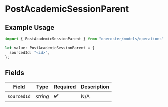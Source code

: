 # PostAcademicSessionParent

## Example Usage

```typescript
import { PostAcademicSessionParent } from "oneroster/models/operations";

let value: PostAcademicSessionParent = {
  sourcedId: "<id>",
};
```

## Fields

| Field              | Type               | Required           | Description        |
| ------------------ | ------------------ | ------------------ | ------------------ |
| `sourcedId`        | *string*           | :heavy_check_mark: | N/A                |